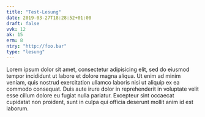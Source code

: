 ```yaml
---
title: "Test-Lesung"
date: 2019-03-27T18:28:52+01:00
draft: false
vvk: 12
ak: 15
erm: 8
ntry: "http://foo.bar"
type: "lesung"
---
```

Lorem ipsum dolor sit amet, consectetur adipisicing elit, sed do eiusmod tempor incididunt ut labore et dolore magna aliqua. Ut enim ad minim veniam, quis nostrud exercitation ullamco laboris nisi ut aliquip ex ea commodo consequat. Duis aute irure dolor in reprehenderit in voluptate velit esse cillum dolore eu fugiat nulla pariatur. Excepteur sint occaecat cupidatat non proident, sunt in culpa qui officia deserunt mollit anim id est laborum.
